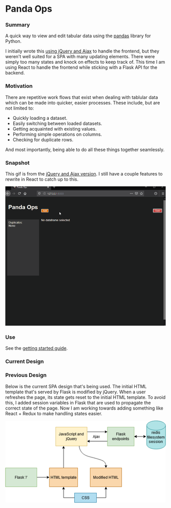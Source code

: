 # Panda Ops

### Summary

A quick way to view and edit tabular data using the [pandas](https://pandas.pydata.org/) library for Python.

I initially wrote this [using jQuery and Ajax](https://github.com/skwzrd/PandaOps-Ajax-and-jQuery) to handle the frontend, but they weren't well suited for a SPA with many updating elements. There were simply too many states and knock on effects to keep track of. This time I am using React to handle the frontend while sticking with a Flask API for the backend.


### Motivation
There are repetitive work flows that exist when dealing with tablular data which can be made into quicker, easier processes. These include, but are not limited to:
- Quickly loading a dataset.
- Easily switching between loaded datasets.
- Getting acquainted with existing values.
- Performing simple operations on columns.
- Checking for duplicate rows.

And most importantly, being able to do all these things together seamlessly.

### Snapshot

This gif is from the [jQuery and Ajax version](https://github.com/skwzrd/PandaOps-Ajax-and-jQuery). I still have a couple features to rewrite in React to catch up to this.

![Preview](resources/preview.gif)

### Use

See the [getting started guide](./docs/flask_react_start_project_guide).

### Current Design



### Previous Design

Below is the current SPA design that's being used. The initial HTML template that's served by Flask is modified by jQuery. When a user refreshes the page, its state gets reset to the initial HTML template. To avoid this, I added session variables in Flask that are used to propagate the correct state of the page. Now I am working towards adding something like React + Redux to make handling states easier.

![Design](resources/flask_spa_design.png)

